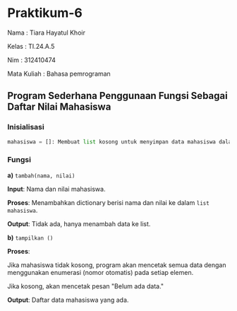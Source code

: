 # Praktikum-6

Nama : Tiara Hayatul Khoir

Kelas : TI.24.A.5

Nim : 312410474

Mata Kuliah : Bahasa pemrograman

## Program Sederhana Penggunaan Fungsi Sebagai Daftar Nilai Mahasiswa

### Inisialisasi
```python
mahasiswa = []: Membuat list kosong untuk menyimpan data mahasiswa dalam bentuk dictionary (contohnya: {"nama": "Budi", "nilai": 90}).
```

### Fungsi 

**a)** `tambah(nama, nilai)`

**Input**: Nama dan nilai mahasiswa.

**Proses**: Menambahkan dictionary berisi nama dan nilai ke dalam `list mahasiswa`.

**Output**: Tidak ada, hanya menambah data ke list.

**b)** `tampilkan ()`

**Proses**:

Jika mahasiswa tidak kosong, program akan mencetak semua data dengan menggunakan enumerasi (nomor otomatis) pada setiap elemen.

Jika kosong, akan mencetak pesan "Belum ada data."

**Output**: Daftar data mahasiswa yang ada.
